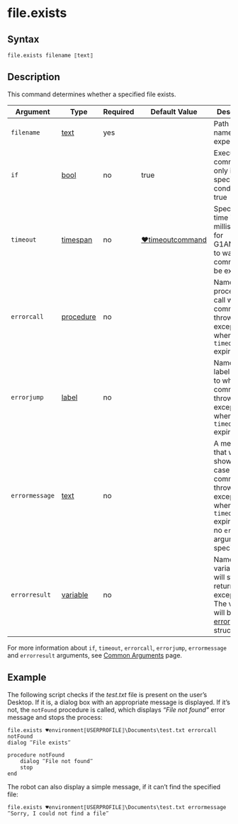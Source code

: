 # file.exists

## Syntax

```G1ANT
file.exists filename ⟦text⟧ 
```

## Description

This command determines whether a specified file exists.

| Argument | Type | Required | Default Value | Description |
| -------- | ---- | -------- | ------------- | ----------- |
|`filename`| [text](G1ANT.Language/G1ANT.Language/Structures/TextStructure.md) | yes |  | Path and a name of the expected file |
| `if`           | [bool](G1ANT.Language/G1ANT.Language/Structures/BooleanStructure.md) | no       | true                                                        | Executes the command only if a specified condition is true   |
| `timeout`      | [timespan](G1ANT.Language/G1ANT.Language/Structures/TimeSpanStructure.md) | no       | [♥timeoutcommand](G1ANT.Manual/appendices/common-arguments.md) | Specifies time in milliseconds for G1ANT.Robot to wait for the command to be executed |
| `errorcall`    | [procedure](G1ANT.Language/G1ANT.Language/Structures/ProcedureStructure.md) | no       |                                                             | Name of a procedure to call when the command throws an exception or when a given `timeout` expires |
| `errorjump`    | [label](G1ANT.Language/G1ANT.Language/Structures/LabelStructure.md) | no       |                                                             | Name of the label to jump to when the command throws an exception or when a given `timeout` expires |
| `errormessage` | [text](G1ANT.Language/G1ANT.Language/Structures/TextStructure.md) | no       |                                                             | A message that will be shown in case the command throws an exception or when a given `timeout` expires, and no `errorjump` argument is specified |
| `errorresult`  | [variable](G1ANT.Language/G1ANT.Language/Structures/VariableStructure.md) | no       |                                                             | Name of a variable that will store the returned exception. The variable will be of [error](G1ANT.Language/G1ANT.Language/Structures/ErrorStructure.md) structure  |

For more information about `if`, `timeout`, `errorcall`, `errorjump`, `errormessage` and `errorresult` arguments, see [Common Arguments](G1ANT.Manual/appendices/common-arguments.md) page.

## Example

The following script checks if the *test.txt* file is present on the user’s Desktop. If it is, a dialog box with an appropriate message is displayed. If it’s not, the `notFound` procedure is called, which displays *“File not found”* error message and stops the process:

```G1ANT
file.exists ♥environment⟦USERPROFILE⟧\Documents\test.txt errorcall notFound
dialog ‴File exists‴

procedure notFound
    dialog ‴File not found‴
    stop
end
```

The robot can also display a simple message, if it can’t find the specified file:

```G1ANT
file.exists ♥environment⟦USERPROFILE⟧\Documents\test.txt errormessage ‴Sorry, I could not find a file‴
```
